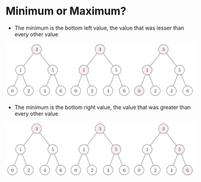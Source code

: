 # Minimum or Maximum?

* The minimum is the bottom left value, the value
that was lesser than every other value

![BST Minimum](_images/min.png)

* The minimum is the bottom right value, the value
  that was greater than every other value

![BST Maximum](_images/max.png)